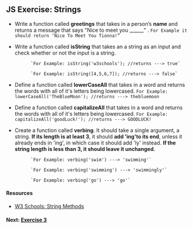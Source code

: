 ## JS Exercise: Strings 


* Write a function called **greetings** that takes in a person’s **name** and returns a message that says "Nice to meet you ______" .  `For Example it should return ‘Nice To Meet You Tionna!” `



* Write a function called **isString** that takes an a string as an input and check whether or not the input is a string. 

			`For Example: isString('w3schools'); //returns ---> true`

			`For Example: isString([4,5,6,7]); //returns ---> false`



* Define a function called **lowerCaseAll** that takes in a word and returns the words with all of it's letters being lowercased. `For Example: lowerCaseAll('TheBlueMoon'); //returns ---> thebluemoon` 



* Define a function called **capitalizeAll** that takes in a word and returns the words with all of it's letters being lowercased. `For Example: capitalizeAll('goodLuck!'); //returns ---> GOODLUCK!` 


* Create a function called **verbing**. It should take a single argument, a string. **If its length is at least 3**, it should **add 'ing'to its end**, unless it already ends in 'ing', in which case it should add 'ly' instead. **If the string length is less than 3, it should leave it unchanged.**

			`For Example: verbing('swim') ---> 'swimming'`

			`For Example: verbing('swimming') ---> 'swimmingly'`

			`For Example: verbing('go') ---> 'go'`


#### Resources

* [W3 Schools: String Methods](https://www.w3schools.com/js/js_string_methods.asp)


#### Next: [Exercise 3](https://github.com/HarlemBusinessAlliance/WebDevelopmentSquad/blob/master/breakdown_javascript_pt2/exercise3.md)